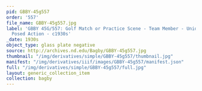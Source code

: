 ```yaml
---
pid: GBBY-45g557
order: '557'
file_name: GBBY-45g557.jpg
label: 'GBBY 45G/557: Golf Match or Practice Scene - Team Member - Unidentified -
  Posed Action - c1930s'
_date: 1930s
object_type: glass plate negative
source: http://archives.nd.edu/Bagby/GBBY-45g557.jpg
thumbnail: "/img/derivatives/simple/GBBY-45g557/thumbnail.jpg"
manifest: "/img/derivatives/iiif/images/GBBY-45g557/manifest.json"
full: "/img/derivatives/simple/GBBY-45g557/full.jpg"
layout: generic_collection_item
collection: bagby
---
```

